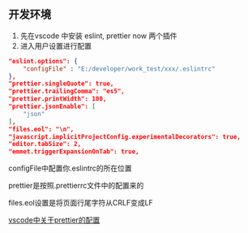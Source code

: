 ## 开发环境
1. 先在vscode 中安装 eslint, prettier now 两个插件
2. 进入用户设置进行配置
```json
"eslint.options": {
    "configFile" : "E:/developer/work_test/xxx/.eslintrc"
},
"prettier.singleQuote": true,
"prettier.trailingComma": "es5",
"prettier.printWidth": 100,
"prettier.jsonEnable": [
    "json"
],
"files.eol": "\n",
"javascript.implicitProjectConfig.experimentalDecorators": true,
"editor.tabSize": 2,
"emmet.triggerExpansionOnTab": true,
```
configFile中配置你.eslintrc的所在位置

prettier是按照.prettierrc文件中的配置来的

files.eol设置是将页面行尾字符从CRLF变成LF

[vscode中关于prettier的配置](https://negivup.github.io/2018/cjclb16bp000bnb2gd114ecsh.html)